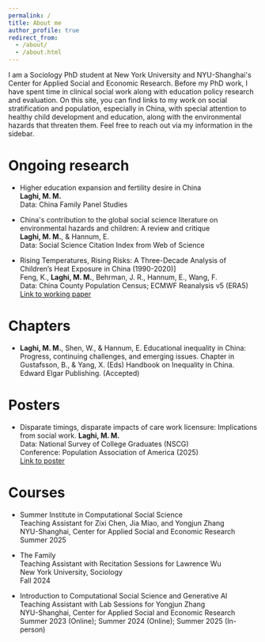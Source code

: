 ```yaml
---
permalink: /
title: About me
author_profile: true
redirect_from: 
  - /about/
  - /about.html
---
```

I am a Sociology PhD student at New York University and NYU-Shanghai's Center for Applied Social and Economic Research. Before my PhD work, I have spent time in clinical social work along with education policy research and evaluation. On this site, you can find links to my work on social stratification and population, especially in China, with special attention to healthy child development and education, along with the environmental hazards that threaten them. Feel free to reach out via my information in the sidebar.

Ongoing research
======
* Higher education expansion and fertility desire in China  
**Laghi, M. M.**  
Data: China Family Panel Studies

* China's contribution to the global social science literature on environmental hazards and children: A review and critique  
**Laghi, M. M.**, & Hannum, E.  
Data: Social Science Citation Index from Web of Science  


* Rising Temperatures, Rising Risks: A Three-Decade Analysis of Children’s Heat Exposure in China (1990-2020)]  
Feng, K., **Laghi, M. M.**, Behrman, J. R., Hannum, E., Wang, F.  
Data: China County Population Census; ECMWF Reanalysis v5 (ERA5)  
[Link to working paper](https://szkaifeng.github.io/pdf/FengLBHWChinaChildrenHeat1990t2020.pdf)
  

**Chapters**
======
* **Laghi, M. M.**, Shen, W., & Hannum, E. Educational inequality in China: Progress, continuing challenges, and emerging issues. Chapter in Gustafsson, B., & Yang, X. (Eds) Handbook on Inequality in China. Edward Elgar Publishing. (Accepted)




**Posters**
======
* Disparate timings, disparate impacts of care work licensure: Implications from social work.
**Laghi, M. M.**  
Data: National Survey of College Graduates (NSCG)  
Conference: Population Association of America (2025)  
[Link to poster](https://drive.google.com/file/d/1u6iMiZSQ4DAZybjtP-E8GFgm4uXGFwPj/view?usp=drive_link)



**Courses**
======  
* Summer Institute in Computational Social Science  
Teaching Assistant for Zixi Chen, Jia Miao, and Yongjun Zhang  
NYU-Shanghai, Center for Applied Social and Economic Research  
Summer 2025

* The Family  
Teaching Assistant with Recitation Sessions for Lawrence Wu  
New York University, Sociology  
Fall 2024

* Introduction to Computational Social Science and Generative AI  
Teaching Assistant with Lab Sessions for Yongjun Zhang  
NYU-Shanghai, Center for Applied Social and Economic Research  
Summer 2023 (Online); Summer 2024 (Online); Summer 2025 (In-person)




